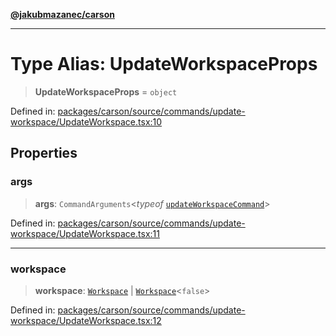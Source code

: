 [**@jakubmazanec/carson**](../README.md)

---

# Type Alias: UpdateWorkspaceProps

> **UpdateWorkspaceProps** = `object`

Defined in:
[packages/carson/source/commands/update-workspace/UpdateWorkspace.tsx:10](https://github.com/jakubmazanec/tools/blob/5907d31a071e860d7db8b8a00f698d18fe23e18a/packages/carson/source/commands/update-workspace/UpdateWorkspace.tsx#L10)

## Properties

### args

> **args**: `CommandArguments`\<_typeof_
> [`updateWorkspaceCommand`](../variables/updateWorkspaceCommand.md)\>

Defined in:
[packages/carson/source/commands/update-workspace/UpdateWorkspace.tsx:11](https://github.com/jakubmazanec/tools/blob/5907d31a071e860d7db8b8a00f698d18fe23e18a/packages/carson/source/commands/update-workspace/UpdateWorkspace.tsx#L11)

---

### workspace

> **workspace**: [`Workspace`](../classes/Workspace.md) \|
> [`Workspace`](../classes/Workspace.md)\<`false`\>

Defined in:
[packages/carson/source/commands/update-workspace/UpdateWorkspace.tsx:12](https://github.com/jakubmazanec/tools/blob/5907d31a071e860d7db8b8a00f698d18fe23e18a/packages/carson/source/commands/update-workspace/UpdateWorkspace.tsx#L12)
